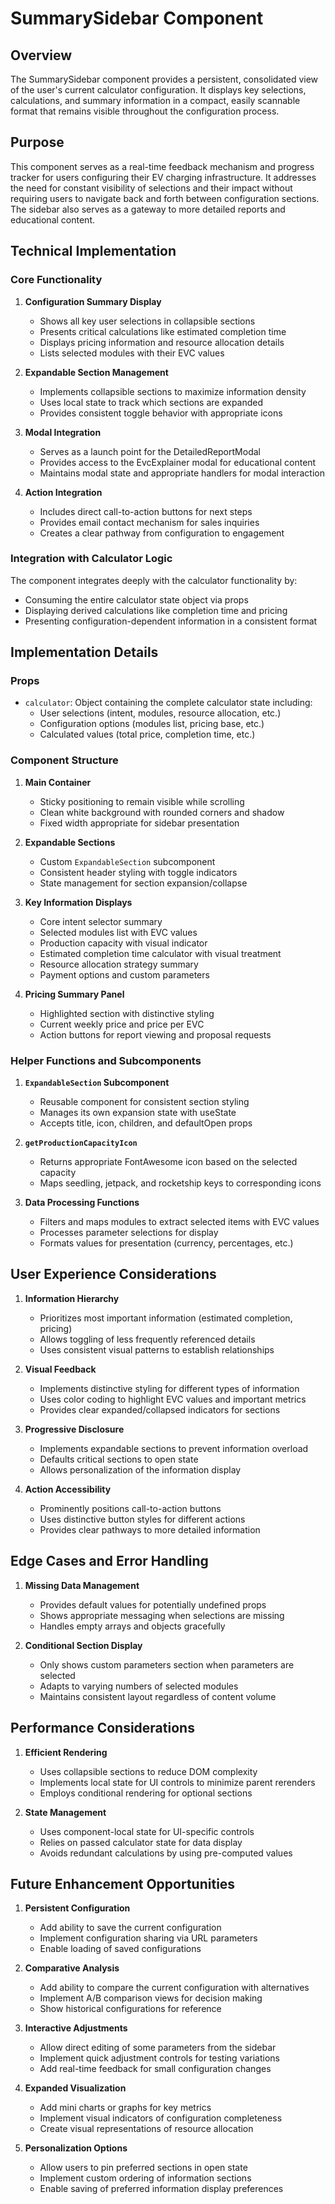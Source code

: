 # SummarySidebar Component

## Overview

The SummarySidebar component provides a persistent, consolidated view of the user's current calculator configuration. It displays key selections, calculations, and summary information in a compact, easily scannable format that remains visible throughout the configuration process.

## Purpose

This component serves as a real-time feedback mechanism and progress tracker for users configuring their EV charging infrastructure. It addresses the need for constant visibility of selections and their impact without requiring users to navigate back and forth between configuration sections. The sidebar also serves as a gateway to more detailed reports and educational content.

## Technical Implementation

### Core Functionality

1. **Configuration Summary Display**
   - Shows all key user selections in collapsible sections
   - Presents critical calculations like estimated completion time
   - Displays pricing information and resource allocation details
   - Lists selected modules with their EVC values

2. **Expandable Section Management**
   - Implements collapsible sections to maximize information density
   - Uses local state to track which sections are expanded
   - Provides consistent toggle behavior with appropriate icons

3. **Modal Integration**
   - Serves as a launch point for the DetailedReportModal
   - Provides access to the EvcExplainer modal for educational content
   - Maintains modal state and appropriate handlers for modal interaction

4. **Action Integration**
   - Includes direct call-to-action buttons for next steps
   - Provides email contact mechanism for sales inquiries
   - Creates a clear pathway from configuration to engagement

### Integration with Calculator Logic

The component integrates deeply with the calculator functionality by:
   - Consuming the entire calculator state object via props
   - Displaying derived calculations like completion time and pricing
   - Presenting configuration-dependent information in a consistent format

## Implementation Details

### Props

- `calculator`: Object containing the complete calculator state including:
  - User selections (intent, modules, resource allocation, etc.)
  - Configuration options (modules list, pricing base, etc.)
  - Calculated values (total price, completion time, etc.)

### Component Structure

1. **Main Container**
   - Sticky positioning to remain visible while scrolling
   - Clean white background with rounded corners and shadow
   - Fixed width appropriate for sidebar presentation

2. **Expandable Sections**
   - Custom `ExpandableSection` subcomponent
   - Consistent header styling with toggle indicators
   - State management for section expansion/collapse

3. **Key Information Displays**
   - Core intent selector summary
   - Selected modules list with EVC values
   - Production capacity with visual indicator
   - Estimated completion time calculator with visual treatment
   - Resource allocation strategy summary
   - Payment options and custom parameters

4. **Pricing Summary Panel**
   - Highlighted section with distinctive styling
   - Current weekly price and price per EVC
   - Action buttons for report viewing and proposal requests

### Helper Functions and Subcomponents

1. **`ExpandableSection` Subcomponent**
   - Reusable component for consistent section styling
   - Manages its own expansion state with useState
   - Accepts title, icon, children, and defaultOpen props

2. **`getProductionCapacityIcon`**
   - Returns appropriate FontAwesome icon based on the selected capacity
   - Maps seedling, jetpack, and rocketship keys to corresponding icons

3. **Data Processing Functions**
   - Filters and maps modules to extract selected items with EVC values
   - Processes parameter selections for display
   - Formats values for presentation (currency, percentages, etc.)

## User Experience Considerations

1. **Information Hierarchy**
   - Prioritizes most important information (estimated completion, pricing)
   - Allows toggling of less frequently referenced details
   - Uses consistent visual patterns to establish relationships

2. **Visual Feedback**
   - Implements distinctive styling for different types of information
   - Uses color coding to highlight EVC values and important metrics
   - Provides clear expanded/collapsed indicators for sections

3. **Progressive Disclosure**
   - Implements expandable sections to prevent information overload
   - Defaults critical sections to open state
   - Allows personalization of the information display

4. **Action Accessibility**
   - Prominently positions call-to-action buttons
   - Uses distinctive button styles for different actions
   - Provides clear pathways to more detailed information

## Edge Cases and Error Handling

1. **Missing Data Management**
   - Provides default values for potentially undefined props
   - Shows appropriate messaging when selections are missing
   - Handles empty arrays and objects gracefully

2. **Conditional Section Display**
   - Only shows custom parameters section when parameters are selected
   - Adapts to varying numbers of selected modules
   - Maintains consistent layout regardless of content volume

## Performance Considerations

1. **Efficient Rendering**
   - Uses collapsible sections to reduce DOM complexity
   - Implements local state for UI controls to minimize parent rerenders
   - Employs conditional rendering for optional sections

2. **State Management**
   - Uses component-local state for UI-specific controls
   - Relies on passed calculator state for data display
   - Avoids redundant calculations by using pre-computed values

## Future Enhancement Opportunities

1. **Persistent Configuration**
   - Add ability to save the current configuration
   - Implement configuration sharing via URL parameters
   - Enable loading of saved configurations

2. **Comparative Analysis**
   - Add ability to compare the current configuration with alternatives
   - Implement A/B comparison views for decision making
   - Show historical configurations for reference

3. **Interactive Adjustments**
   - Allow direct editing of some parameters from the sidebar
   - Implement quick adjustment controls for testing variations
   - Add real-time feedback for small configuration changes

4. **Expanded Visualization**
   - Add mini charts or graphs for key metrics
   - Implement visual indicators of configuration completeness
   - Create visual representations of resource allocation

5. **Personalization Options**
   - Allow users to pin preferred sections in open state
   - Implement custom ordering of information sections
   - Enable saving of preferred information display preferences